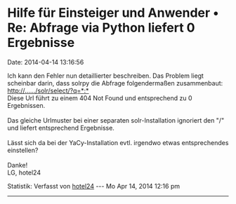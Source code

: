 Hilfe für Einsteiger und Anwender • Re: Abfrage via Python liefert 0 Ergebnisse
===============================================================================

Date: 2014-04-14 13:16:56

Ich kann den Fehler nun detaillierter beschreiben. Das Problem liegt
scheinbar darin, dass solrpy die Abfrage folgendermaßen zusammenbaut:\
<http://....../solr/select/?q=*:*>\
Diese Url führt zu einem 404 Not Found und entsprechend zu 0
Ergebnissen.\
\
Das gleiche Urlmuster bei einer separaten solr-Installation ignoriert
den \"/\" und liefert entsprechend Ergebnisse.\
\
Lässt sich da bei der YaCy-Installation evtl. irgendwo etwas
entsprechendes einstellen?\
\
Danke!\
LG, hotel24

Statistik: Verfasst von
[hotel24](http://forum.yacy-websuche.de/memberlist.php?mode=viewprofile&u=8871)
--- Mo Apr 14, 2014 12:16 pm

------------------------------------------------------------------------
